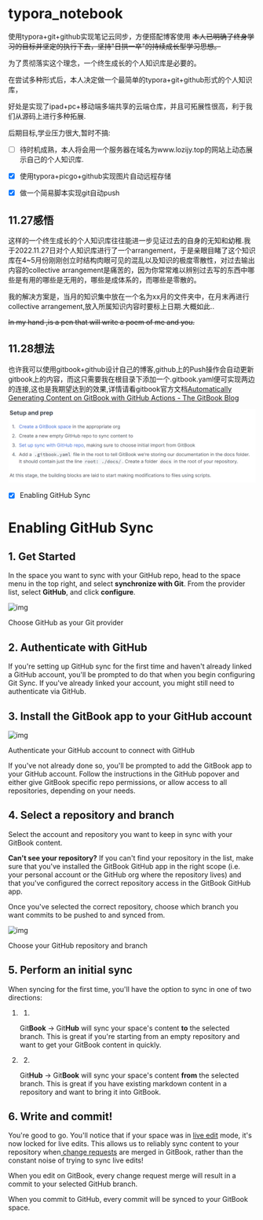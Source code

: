 # typora_notebook
使用typora+git+github实现笔记云同步，方便搭配博客使用
~~本人已明确了终身学习的目标并坚定的执行下去，坚持"日拱一卒"的持续成长型学习思想。~~

为了贯彻落实这个理念，一个终生成长的个人知识库是必要的。

在尝试多种形式后，本人决定做一个最简单的typora+git+github形式的个人知识库，

好处是实现了ipad+pc+移动端多端共享的云端仓库，并且可拓展性很高，利于我们从源码上进行多种拓展.

后期目标,学业压力很大,暂时不搞:

- [ ] 待时机成熟，本人将会用一个服务器在域名为www.lozijy.top的网站上动态展示自己的个人知识库.
- [x] 使用typora+picgo+github实现图片自动远程存储
- [x] 做一个简易脚本实现git自动push



## 11.27感悟

这样的一个终生成长的个人知识库往往能进一步见证过去的自身的无知和幼稚.我于2022.11.27日对个人知识库进行了一个arrangement，于是亲眼目睹了这个知识库在4~5月份刚刚创立时结构肉眼可见的混乱以及知识的极度零散性，对过去输出内容的collective arrangement是痛苦的，因为你常常难以辨别过去写的东西中哪些是有用的哪些是无用的，哪些是成体系的，而哪些是零散的。



我的解决方案是，当月的知识集中放在一个名为xx月的文件夹中，在月末再进行collective arrangement,放入所属知识内容时要标上日期.大概如此..

~~In my hand ,is a pen that will write a poem of me and you.~~



## 11.28想法

也许我可以使用gitbook+github设计自己的博客,github上的Push操作会自动更新gitbook上的内容，而这只需要我在根目录下添加一个.gitbook.yaml便可实现两边的连接,这也是我期望达到的效果,详情请看gitbook官方文档[Automatically Generating Content on GitBook with GitHub Actions - The GitBook Blog](https://blog.gitbook.com/learn/tips-and-tricks/automatically-generating-content-on-gitbook-with-github-actions)

![image-20221128172607700](https://raw.githubusercontent.com/lozijy/image/main/image-20221128172607700.png)





- [x] Enabling GitHub Sync

# Enabling GitHub Sync



## 1. Get Started

In the space you want to sync with your GitHub repo, head to the space menu in the top right, and select **synchronize with Git**. From the provider list, select **GitHub**, and click **configure**.

![img](https://2775338190-files.gitbook.io/~/files/v0/b/gitbook-x-prod.appspot.com/o/spaces%2FNkEGS7hzeqa35sMXQZ4X%2Fuploads%2FpP9peXHm2mxXU2jxgdwy%2FGitHub%20sync.png?alt=media&token=fb91dee3-e3b4-451c-a839-eb27e7af8b19)

Choose GitHub as your Git provider

## 2. Authenticate with GitHub

If you're setting up GitHub sync for the first time and haven't already linked a GitHub account, you'll be prompted to do that when you begin configuring Git Sync. If you've already linked your account, you might still need to authenticate via GitHub.

## 3. Install the GitBook app to your GitHub account

![img](https://2775338190-files.gitbook.io/~/files/v0/b/gitbook-x-prod.appspot.com/o/spaces%2FNkEGS7hzeqa35sMXQZ4X%2Fuploads%2F1gtGeVzz3J7209hwzZ4m%2FGitHub%20authentication.png?alt=media&token=cf1df338-8dd0-4f3c-aeb0-471a24cf51bd)

Authenticate your GitHub account to connect with GitHub

If you've not already done so, you'll be prompted to add the GitBook app to your GitHub account. Follow the instructions in the GitHub popover and either give GitBook specific repo permissions, or allow access to all repositories, depending on your needs.

## 4. Select a repository and branch

Select the account and repository you want to keep in sync with your GitBook content.



**Can't see your repository?** If you can't find your repository in the list, make sure that you've installed the GitBook GitHub app in the right scope (i.e. your personal account or the GitHub org where the repository lives) and that you've configured the correct repository access in the GitBook GitHub app.

Once you've selected the correct repository, choose which branch you want commits to be pushed to and synced from.

![img](https://2775338190-files.gitbook.io/~/files/v0/b/gitbook-x-prod.appspot.com/o/spaces%2FNkEGS7hzeqa35sMXQZ4X%2Fuploads%2F0Z1CqYbhjOcCULhhaWnz%2FSynchronize%20with%20Git.png?alt=media&token=1b9a84f7-5dce-4bb2-8a2c-3078f0882127)

Choose your GitHub repository and branch

## 5. Perform an initial sync

When syncing for the first time, you'll have the option to sync in one of two directions:

1. 1.

   Git**Book** -> Git**Hub** will sync your space's content **to** the selected branch. This is great if you're starting from an empty repository and want to get your GitBook content in quickly.

2. 2.

   Git**Hub** -> Git**Book** will sync your space's content **from** the selected branch. This is great if you have existing markdown content in a repository and want to bring it into GitBook.

## 6. Write and commit!

You're good to go. You'll notice that if your space was in [live edit](https://docs.gitbook.com/getting-started/collaboration/live-edits) mode, it's now locked for live edits. This allows us to reliably sync content to your repository when[ change requests](https://docs.gitbook.com/getting-started/collaboration/change-requests) are merged in GitBook, rather than the constant noise of trying to sync live edits!

When you edit on GitBook, every change request merge will result in a commit to your selected GitHub branch.

When you commit to GitHub, every commit will be synced to your GitBook space.





